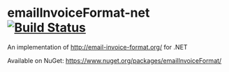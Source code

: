 # emailInvoiceFormat-net [![Build Status](https://travis-ci.org/kfrancis/emailInvoiceFormat-net.svg?branch=master)](https://travis-ci.org/kfrancis/emailInvoiceFormat-net)
An implementation of http://email-invoice-format.org/ for .NET

Available on NuGet: https://www.nuget.org/packages/emailInvoiceFormat/